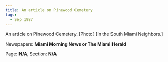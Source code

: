 ```yaml
---  
title: An article on Pinewood Cemetery  
tags:  
  - Sep 1987  
---  
```

  
An article on Pinewood Cemetery. [Photo] [In the South Miami Neighbors.]  
  
Newspapers: **Miami Morning News or The Miami Herald**  
  
Page: **N/A**, Section: **N/A** 
